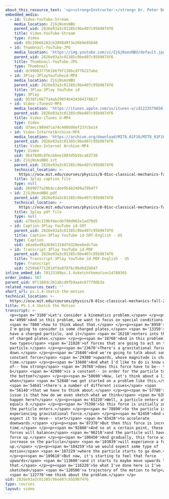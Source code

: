 ```yaml
---
about_this_resource_text: '<p><strong>Instructor:</strong> Dr. Peter Dourmashkin</p>'
embedded_media:
  - id: Video-YouTube-Stream
    media_location: ZjGjNsmsNBU
    parent_uid: 2826e93a3c01385c9be407c95b9874f6
    title: Video-YouTube-Stream
    type: Video
    uid: 69c29b66282cb3898d9f3e26b9e95648
  - id: Thumbnail-YouTube-JPG
    media_location: 'https://img.youtube.com/vi/ZjGjNsmsNBU/default.jpg'
    parent_uid: 2826e93a3c01385c9be407c95b9874f6
    title: Thumbnail-YouTube-JPG
    type: Thumbnail
    uid: dc9908377561b6f9f136bcdf7b227abe
  - id: 3Play-3PlayYouTubeid-MP4
    media_location: ZjGjNsmsNBU
    parent_uid: 2826e93a3c01385c9be407c95b9874f6
    title: 3Play-3Play YouTube id
    type: 3Play
    uid: 9538fc6677a4ab290f4b434304378627
  - id: Video-iTunesU-MP4
    media_location: 'https://itunes.apple.com/us/itunes-u/id1223579658'
    parent_uid: 2826e93a3c01385c9be407c95b9874f6
    title: Video-iTunes U-MP4
    type: Video
    uid: d7aecc9894fca74c400dd8ef237cba14
  - id: Video-InternetArchive-MP4
    media_location: 'https://archive.org/download/MIT8.01F16/MIT8_01F16_W01PS04_360p.mp4'
    parent_uid: 2826e93a3c01385c9be407c95b9874f6
    title: Video-Internet Archive-MP4
    type: Video
    uid: 9b47848c8f6cb6ee1083d5b1bca83730
  - id: ZjGjNsmsNBU.srt
    parent_uid: 2826e93a3c01385c9be407c95b9874f6
    technical_location: >-
      https://ocw.mit.edu/courses/physics/8-01sc-classical-mechanics-fall-2016/week-1-kinematics/ps.1.4-sketch-the-motion/ps.1.4-sketch-the-motion/ZjGjNsmsNBU.srt
    title: 3play caption file
    type: null
    uid: 2689877a28b4ccdee954b2409a70b4f7
  - id: ZjGjNsmsNBU.pdf
    parent_uid: 2826e93a3c01385c9be407c95b9874f6
    technical_location: >-
      https://ocw.mit.edu/courses/physics/8-01sc-classical-mechanics-fall-2016/week-1-kinematics/ps.1.4-sketch-the-motion/ps.1.4-sketch-the-motion/ZjGjNsmsNBU.pdf
    title: 3play pdf file
    type: null
    uid: e79e43c319bfdecdb790d062e1ad70d5
  - id: Caption-3Play YouTube id-SRT
    parent_uid: 2826e93a3c01385c9be407c95b9874f6
    title: Caption-3Play YouTube id-SRT-English - US
    type: Caption
    uid: e8ae6ed9a3b941318d7d320ee6edc7ab
  - id: Transcript-3Play YouTube id-PDF
    parent_uid: 2826e93a3c01385c9be407c95b9874f6
    title: Transcript-3Play YouTube id-PDF-English - US
    type: Transcript
    uid: 5250a6771281dfda07876c86d6d2b047
inline_embed_id: 70123389ps.1.4sketchthemotion14780301
order_index: 387
parent_uid: 0f1188dc261abcd9fb9aa4c677f9db3a
related_resources_text: ''
short_url: ps.1.4-sketch-the-motion
technical_location: >-
  https://ocw.mit.edu/courses/physics/8-01sc-classical-mechanics-fall-2016/week-1-kinematics/ps.1.4-sketch-the-motion/ps.1.4-sketch-the-motion
title: PS.1.4 Sketch the Motion
transcript: >-
  <p><span m='3180'>Let's consider a kinematics problem.</span> </p><p><span
  m='4990'>And in this problem, we want to focus on special conditions--</span>
  <span m='7800'>how to think about that.</span> </p><p><span m='8950'>So what
  I'm going to consider is some charged plates,</span> <span m='13350'>and I
  have a charged particle, and it</span> <span m='16210'>enters into this region
  of charged plates.</span> </p><p><span m='18760'>And in this problem, there's
  two types</span> <span m='21020'>of forces that are going to act on this
  particle.</span> </p><p><span m='23670'>There's a gravitational force
  down.</span> </p><p><span m='25840'>And we're going to talk about some
  constant force</span> <span m='29380'>upwards, whose magnitude is changing in
  time.</span> </p><p><span m='33600'>And what I'd like to do is know what type
  of-- how strong</span> <span m='39760'>does this force have to be-- this
  b</span> <span m='42980'>is a constant-- in order for the particle to not hit
  the bottom?</span> </p><p><span m='50690'>Now, let's think about a little--
  when</span> <span m='52840'>we get started on a problem like this,</span>
  <span m='54641'>there's a number of different issues</span> <span
  m='56140'>that we have to think about.</span> </p><p><span m='57780'>The first
  issue is that how do we even sketch what we think</span> <span m='63980'>will
  happen here?</span> </p><p><span m='65220'>Well, a particle enters at time t
  equals 0.</span> </p><p><span m='75390'>So this force is initially zero when
  the particle enters.</span> </p><p><span m='78890'>So the particle is
  experiencing gravitational force.</span> </p><p><span m='82450'>And we should
  expect it to move-- start</span> <span m='85420'>to accelerate
  downwards.</span> </p><p><span m='87370'>But then this force is increasing in
  time.</span> </p><p><span m='92880'>And so at a certain point, these two
  forces will balance</span> <span m='96210'>and the particle will have no net
  force up.</span> </p><p><span m='100450'>And gradually, this force will
  increase so the particle</span> <span m='103039'>will experience a force
  up.</span> </p><p><span m='104259'>So we would expect some type of
  motion</span> <span m='107229'>where the particle starts to go down.</span>
  </p><p><span m='109610'>But now, it's starting to feel that force
  upwards</span> <span m='113600'>and it starts to maybe move upwards like
  that.</span> </p><p><span m='116220'>So what I've done here is I've
  sketched</span> <span m='120500'>a trajectory of the motion to help</span>
  <span m='122770'>me think about the problem.</span> </p>
uid: 2826e93a3c01385c9be407c95b9874f6
type: courses
layout: video
---
```

